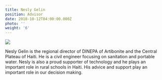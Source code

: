```yaml
---
title: Nesly Gelin
position: Advisor
date: 2018-10-12T04:00:00.000Z
photo: ''
weight: '6'
---
```



![](/LeslyGelin.jpg)

Nesly Gelin is the regional director of DINEPA of Artibonite and the Central Plateau of Haiti. He is a civil engineer focusing on sanitation and portable water. Nesly is also a proud supporter of technology and he plays an important role in rural schools in Haiti. His advice and support play an important role in our decision making.
